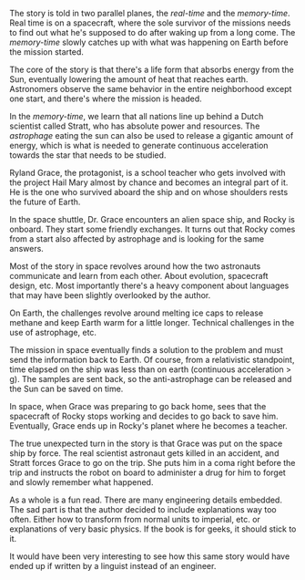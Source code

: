 The story is told in two parallel planes, the *real-time* and the *memory-time*. Real time is on a spacecraft, where the sole survivor of the missions needs to find out what he's supposed to do after waking up from a long come. The *memory-time* slowly catches up with what was happening on Earth before the mission started. 

The core of the story is that there's a life form that absorbs energy from the Sun, eventually lowering the amount of heat that reaches earth. Astronomers observe the same behavior in the entire neighborhood except one start, and there's where the mission is headed. 

In the *memory-time*, we learn that all nations line up behind a Dutch scientist called Stratt, who has absolute power and resources. The *astrophage* eating the sun can also be used to release a gigantic amount of energy, which is what is needed to generate continuous acceleration towards the star that needs to be studied. 

Ryland Grace, the protagonist, is a school teacher who gets involved with the project Hail Mary almost by chance and becomes an integral part of it. He is the one who survived aboard the ship and on whose shoulders rests the future of Earth. 

In the space shuttle, Dr. Grace encounters an alien space ship, and Rocky is onboard. They start some friendly exchanges. It turns out that Rocky comes from a start also affected by astrophage and is looking for the same answers. 

Most of the story in space revolves around how the two astronauts communicate and learn from each other. About evolution, spacecraft design, etc. Most importantly there's a heavy component about languages that may have been slightly overlooked by the author. 

On Earth, the challenges revolve around melting ice caps to release methane and keep Earth warm for a little longer. Technical challenges in the use of astrophage, etc. 

The mission in space eventually finds a solution to the problem and must send the information back to Earth. Of course, from a relativistic standpoint, time elapsed on the ship was less than on earth (continuous acceleration > g). The samples are sent back, so the anti-astrophage can  be released and the Sun can be saved on time. 

In space, when Grace was preparing to go back home, sees that the spacecraft of Rocky stops working and decides to go back to save him. Eventually, Grace ends up in Rocky's planet where he becomes a teacher. 

The true unexpected turn in the story is that Grace was put on the space ship by force. The real scientist astronaut gets killed in an accident, and Stratt forces Grace to go on the trip. She puts him in a coma right before the trip and instructs the robot on board to administer a drug for him to forget and slowly remember what happened. 

As a whole is a fun read. There are many engineering details embedded. The sad part is that the author decided to include explanations way too often. Either how to transform from normal units to imperial, etc. or explanations of very basic physics. If the book is for geeks, it should stick to it. 

It would have been very interesting to see how this same story would have ended up if written by a linguist instead of an engineer. 